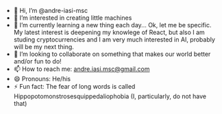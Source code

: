 - 👋 Hi, I’m @andre-iasi-msc
- 👀 I’m interested in creating little machines
- 🌱 I’m currently learning a new thing each day... Ok, let me be specific. My latest interest is deepening my knowlege of React, but also I am studing cryptocurrencies and I am very much interested in AI, probably will be my next thing.
- 💞️ I’m looking to collaborate on something that makes our world better and/or fun to do!
- 📫 How to reach me: andre.iasi.msc@gmail.com
- 😄 Pronouns: He/his
- ⚡ Fun fact: The fear of long words is called Hippopotomonstrosesquippedaliophobia (I, particularly, do not have that)

<!---
andre-iasi-msc/andre-iasi-msc is a ✨ special ✨ repository because its `README.md` (this file) appears on your GitHub profile.
You can click the Preview link to take a look at your changes.
--->
